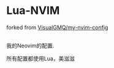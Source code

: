 # Lua-NVIM

forked from [VisualGMQ/my-nvim-config](https://github.com/VisualGMQ/my-nvim-config)

##

我的Neovim的配置.  

所有配置都使用Lua，美滋滋
